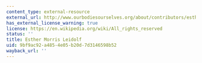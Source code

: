 ```yaml
---
content_type: external-resource
external_url: http://www.ourbodiesourselves.org/about/contributors/esther-morris-leidolf/
has_external_license_warning: true
license: https://en.wikipedia.org/wiki/All_rights_reserved
status: ''
title: Esther Morris Leidolf
uid: 9bf9ac92-a485-4e05-b20d-7d3146598b52
wayback_url: ''
---
```

